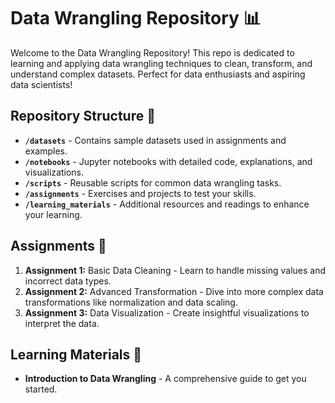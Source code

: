 # Data Wrangling Repository 📊

Welcome to the Data Wrangling Repository! This repo is dedicated to learning and applying data wrangling techniques to clean, transform, and understand complex datasets.
Perfect for data enthusiasts and aspiring data scientists!

## Repository Structure 📁

- **`/datasets`** - Contains sample datasets used in assignments and examples.
- **`/notebooks`** - Jupyter notebooks with detailed code, explanations, and visualizations.
- **`/scripts`** - Reusable scripts for common data wrangling tasks.
- **`/assignments`** - Exercises and projects to test your skills.
- **`/learning_materials`** - Additional resources and readings to enhance your learning.

## Assignments 📝


1. **Assignment 1:** Basic Data Cleaning - Learn to handle missing values and incorrect data types.
2. **Assignment 2:** Advanced Transformation - Dive into more complex data transformations like normalization and data scaling.
3. **Assignment 3:** Data Visualization - Create insightful visualizations to interpret the data.

## Learning Materials 📘

- **Introduction to Data Wrangling** - A comprehensive guide to get you started.


